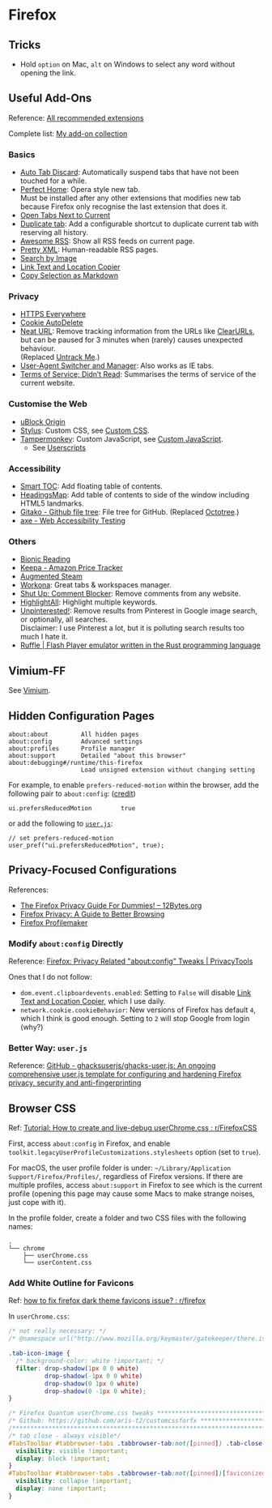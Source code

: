 # Firefox

## Tricks

- Hold `option` on Mac, `alt` on Windows to select any word without opening the link.

## Useful Add-Ons

Reference: [All recommended extensions](https://addons.mozilla.org/en-US/firefox/search/?recommended=true&type=extension)

Complete list: [My add-on collection](https://addons.mozilla.org/en-US/firefox/collections/16122644/Default/?page=1&collection_sort=added)

### Basics

- [Auto Tab Discard](https://addons.mozilla.org/en-US/firefox/addon/auto-tab-discard/): Automatically suspend tabs that have not been touched for a while.
- [Perfect Home](https://addons.mozilla.org/en-US/firefox/addon/perfect-home/): Opera style new tab.  
Must be installed after any other extensions that modifies new tab because Firefox only recognise the last extension that does it.
- [Open Tabs Next to Current](https://addons.mozilla.org/en-US/firefox/addon/open-tabs-next-to-current/)
- [Duplicate tab](https://addons.mozilla.org/en-US/firefox/addon/duplicate_tab/): Add a configurable shortcut to duplicate current tab with reserving all history.
- [Awesome RSS](https://addons.mozilla.org/en-US/firefox/addon/awesome-rss/): Show all RSS feeds on current page.
- [Pretty XML](https://addons.mozilla.org/en-US/firefox/addon/pretty-xml/): Human-readable RSS pages.
- [Search by Image](https://addons.mozilla.org/en-US/firefox/addon/search_by_image/)
- [Link Text and Location Copier](https://addons.mozilla.org/en-US/firefox/addon/link-text-and-location-copier/)
- [Copy Selection as Markdown](https://addons.mozilla.org/en-US/firefox/addon/copy-selection-as-markdown/)

### Privacy

- [HTTPS Everywhere](https://addons.mozilla.org/en-US/firefox/addon/https-everywhere/)
- [Cookie AutoDelete](https://addons.mozilla.org/en-US/firefox/addon/cookie-autodelete/)
- [Neat URL](https://addons.mozilla.org/en-US/firefox/addon/neat-url/): Remove tracking information from the URLs like [ClearURLs](https://addons.mozilla.org/en-US/firefox/addon/clearurls/), but can be paused for 3 minutes when (rarely) causes unexpected behaviour.  
(Replaced [Untrack Me](https://addons.mozilla.org/en-US/firefox/addon/untrack-me/).)
- [User-Agent Switcher and Manager](https://addons.mozilla.org/en-US/firefox/addon/user-agent-string-switcher/): Also works as IE tabs.
- [Terms of Service; Didn’t Read](https://addons.mozilla.org/en-US/firefox/addon/terms-of-service-didnt-read/): Summarises the terms of service of the current website.

### Customise the Web

- [uBlock Origin](https://addons.mozilla.org/en-US/firefox/addon/ublock-origin/)
- [Stylus](https://addons.mozilla.org/en-US/firefox/addon/styl-us/): Custom CSS, see [Custom CSS](../internet/css.md).
- [Tampermonkey](https://addons.mozilla.org/en-US/firefox/addon/tampermonkey/): Custom JavaScript, see [Custom JavaScript](../internet/js.md).
    - See [Userscripts](userscripts.md)

### Accessibility

- [Smart TOC](https://addons.mozilla.org/en-US/firefox/addon/smart_toc/): Add floating table of contents.
- [HeadingsMap](https://addons.mozilla.org/en-US/firefox/addon/headingsmap/): Add table of contents to side of the window including HTML5 landmarks.
- [Gitako - Github file tree](https://addons.mozilla.org/en-US/firefox/addon/gitako-github-file-tree/): File tree for GitHub. \(Replaced [Octotree](https://addons.mozilla.org/en-US/firefox/addon/octotree/).\)
- [axe - Web Accessibility Testing](https://addons.mozilla.org/en-US/firefox/addon/axe-devtools/)

### Others

- [Bionic Reading](https://addons.mozilla.org/en-US/firefox/addon/bionicreading/)
- [Keepa - Amazon Price Tracker](https://addons.mozilla.org/en-US/firefox/addon/keepa/)
- [Augmented Steam](https://addons.mozilla.org/en-US/firefox/addon/enhanced-steam-an-itad-fork/)
- [Workona](https://addons.mozilla.org/en-US/firefox/addon/workona/): Great tabs & workspaces manager.
- [Shut Up: Comment Blocker](https://addons.mozilla.org/en-US/firefox/addon/shut-up-comment-blocker/): Remove comments from any website.
- [HighlightAll](https://addons.mozilla.org/en-US/firefox/addon/highlightall/): Highlight multiple keywords.
- [Unpinterested!](https://addons.mozilla.org/en-US/firefox/addon/unpinterested/): Remove results from Pinterest in Google image search, or optionally, all searches.  
Disclaimer: I use Pinterest a lot, but it is polluting search results too much I hate it.
- [Ruffle \| Flash Player emulator written in the Rust programming language](https://ruffle.rs/#usage)

## Vimium-FF

See [Vimium](vimium.md).

## Hidden Configuration Pages

```text
about:about         All hidden pages
about:config        Advanced settings
about:profiles      Profile manager
about:support       Detailed "about this browser"
about:debugging#/runtime/this-firefox
                    Load unsigned extension without changing setting
```

For example, to enable `prefers-reduced-motion` within the browser, add the following pair to `about:config`: \([credit](https://developer.mozilla.org/en-US/docs/Web/CSS/@media/prefers-reduced-motion#User_Preferences)\)

```text
ui.prefersReducedMotion        true
```

or add the following to [`user.js`](#better-way-user-js):

```text
// set prefers-reduced-motion
user_pref("ui.prefersReducedMotion", true);
```

## Privacy-Focused Configurations

References:

- [The Firefox Privacy Guide For Dummies! – 12Bytes.org](https://12bytes.org/articles/tech/firefox/the-firefox-privacy-guide-for-dummies)
- [Firefox Privacy: A Guide to Better Browsing](https://blog.privacytools.io/firefox-privacy-an-introduction-to-safe/)
- [Firefox Profilemaker](https://ffprofile.com/)

### Modify `about:config` Directly

Reference: [Firefox: Privacy Related "about:config" Tweaks | PrivacyTools](https://www.privacytools.io/browsers/#about_config)

Ones that I do not follow:

- `dom.event.clipboardevents.enabled`: Setting to `False` will disable [Link Text and Location Copier](https://addons.mozilla.org/en-US/firefox/addon/link-text-and-location-copier/), which I use daily.
- `network.cookie.cookieBehavior`: New versions of Firefox has default `4`, which I think is good enough. Setting to `2` will stop Google from login \(why?\)

### Better Way: `user.js`

Reference: [GitHub - ghacksuserjs/ghacks-user.js: An ongoing comprehensive user.js template for configuring and hardening Firefox privacy, security and anti-fingerprinting](https://github.com/ghacksuserjs/ghacks-user.js)

## Browser CSS

Ref: [Tutorial: How to create and live-debug userChrome.css : r/FirefoxCSS](https://www.reddit.com/r/FirefoxCSS/comments/73dvty/tutorial_how_to_create_and_livedebug_userchromecss/)

First, access `about:config` in Firefox, and enable `toolkit.legacyUserProfileCustomizations.stylesheets` option (set to `true`).

For macOS, the user profile folder is under: `~/Library/Application Support/Firefox/Profiles/`, regardless of Firefox versions. If there are multiple profiles, access `about:support` in Firefox to see which is the current profile (opening this page may cause some Macs to make strange noises, just cope with it).

In the profile folder, create a folder and two CSS files with the following names:

```text
.
└── chrome
    ├── userChrome.css
    └── userContent.css
```

### Add White Outline for Favicons

Ref: [how to fix firefox dark theme favicons issue? : r/firefox](https://www.reddit.com/r/firefox/comments/9mevo2/how_to_fix_firefox_dark_theme_favicons_issue/)

In `userChrome.css`:

```css
/* not really necessary: */
/* @namespace url("http://www.mozilla.org/keymaster/gatekeeper/there.is.only.xul"); */

.tab-icon-image {
  /* background-color: white !important; */
  filter: drop-shadow(1px 0 0 white)
          drop-shadow(-1px 0 0 white)
          drop-shadow(0 1px 0 white)
          drop-shadow(0 -1px 0 white);
}

/* Firefox Quantum userChrome.css tweaks ************************************************/
/* Github: https://github.com/aris-t2/customcssforfx ************************************/
/****************************************************************************************/
/* tab close - always visible*/
#TabsToolbar #tabbrowser-tabs .tabbrowser-tab:not([pinned]) .tab-close-button {
  visibility: visible !important;
  display: block !important;
}
#TabsToolbar #tabbrowser-tabs .tabbrowser-tab:not([pinned])[faviconized="true"] .tab-close-button {
  visibility: collapse !important;
  display: none !important;
}
```
